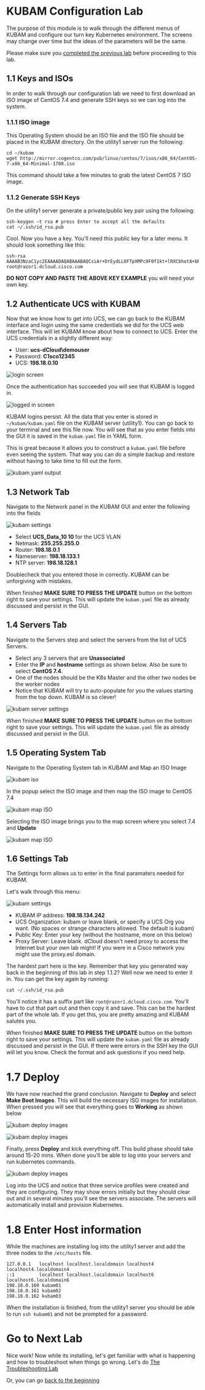 # KUBAM Configuration Lab

The purpose of this module is to walk through the different menus of KUBAM and configure our turn key Kubernetes environment.  The screens may change over time but the ideas of the parameters will be the same. 

Please make sure you [completed the previous lab](./install.md) before proceeding to this lab. 

## 1.1 Keys and ISOs

In order to walk through our configuration lab we need to first download an ISO image of CentOS 7.4 and generate SSH keys so we can log into the system. 

### 1.1.1 ISO image

This Operating System should be an ISO file and the ISO file should be placed in the KUBAM directory.  On the utility1 server run the following:

```
cd ~/kubam
wget http://mirror.cogentco.com/pub/linux/centos/7/isos/x86_64/CentOS-7-x86_64-Minimal-1708.iso 
```

This command should take a few minutes to grab the latest CentOS 7 ISO image.

### 1.1.2 Generate SSH Keys

On the utility1 server generate a private/public key pair using the following: 

```
ssh-keygen –t rsa # press Enter to accept all the defaults
cat ~/.ssh/id_rsa.pub 
```

Cool.  Now you have a key. You'll need this public key for a later menu. It should look something like this:

```
ssh-rsa AAAAB3NzaC1yc2EAAAADAQABAAABAQCsiAr+DrEydLL0FTpXMPc9F0f1kt+lRXCbhotA+bRBsXhwnanNL4un9WZsuKXpme/86D4xlvaxmby2Gv44kfxe5921EQTVkqLX3dVKEdvHSecczvVEuG+yJEZ0WxR8eP6ALpkp+Na8CF8M7Gvecdn/h7cdRjKj0511b1/S2rMARXKzBO5SEQCU0DDCVx9NnjpjCvcLvU38tRJtkR4L7t262BbMBp41yQxyZTasCXEG8wCYbdZT0wUmCfBOYmYMLfK7FzEWxsgApug7lnRqSIQgUcZjDiGuDm/lkqmffjF1aMUjzG63a0mgmNIMt0jQipRIXEXq1pKzxzxd4QL/zOJB root@razor1.dcloud.cisco.com
```

__DO NOT COPY AND PASTE THE ABOVE KEY EXAMPLE__ you will need your own key. 


## 1.2 Authenticate UCS with KUBAM

Now that we know how to get into UCS, we can go back to the KUBAM interface and login using the same credentials we did for the UCS web interface.  This will let KUBAM know about how to connect to UCS. Enter the UCS credentials in a slightly different way:

* User: __ucs-dCloud\demouser__
* Password: __C1sco12345__
* UCS: __198.18.0.10__
 
![login screen](../images/kubam02.png)

Once the authentication has succeeded you will see that KUBAM is logged in. 

![logged in screen](../images/kubam03.png)

KUBAM logins persist.  All the data that you enter is stored in ```~/kubam/kubam.yaml``` file on the KUBAM server (utility1).  You can go back to your terminal and see this file now.  You will see that as you enter fields into the GUI it is saved in the ```kubam.yaml``` file in YAML form.

This is great because it allows you to construct a ```kubam.yaml``` file before even seeing the system.  That way you can do a simple backup and restore without having to take time to fill out the form. 

![kubam.yaml output](../images/kubam04.png)

## 1.3 Network Tab

Navigate to the Network panel in the KUBAM GUI and enter the following into the fields

![kubam settings](../images/kubam05.png)

*	Select __UCS_Data_10 10__ for the UCS VLAN
*	Netmask: __255.255.255.0__
*	Router: __198.18.0.1__
*	Nameserver: __198.18.133.1__
*	NTP server: __198.18.128.1__

Doublecheck that you entered those in correctly.  KUBAM can be unforgiving with mistakes.  

When finished __MAKE SURE TO PRESS THE UPDATE__ button on the bottom right to save your settings. This will update the ```kubam.yaml``` file as already discussed and persist in the GUI. 

## 1.4 Servers Tab

Navigate to the Servers step and select the servers from the list of UCS Servers.  

* Select any 3 servers that are __Unassociated__
* Enter the __IP__ and __hostname__ settings as shown below.  Also be sure to select __CentOS 7.4__.
* One of the nodes should be the K8s Master and the other two nodes be the worker nodes
* Notice that KUBAM will try to auto-populate for you the values starting from the top down. KUBAM is so clever!

![kubam server settings](../images/kubam06.png) 


When finished __MAKE SURE TO PRESS THE UPDATE__ button on the bottom right to save your settings. This will update the ```kubam.yaml``` file as already discussed and persist in the GUI. 

## 1.5 Operating System Tab

Navigate to the Operating System tab in KUBAM and Map an ISO Image 

![kubam iso](../images/kubam07.png) 


In the popup select the ISO image and then map the ISO image to CentOS 7.4

![kubam map ISO](../images/kubam08.png)

Selecting the ISO image brings you to the map screen where you select 7.4 and __Update__ 

![kubam map ISO](../images/kubam09.png)

## 1.6 Settings Tab 

The Settings form allows us to enter in the final paramaters needed for KUBAM.  

Let's walk through this menu:

![kubam settings](../images/kubam10.png)

* KUBAM IP address:  __198.18.134.242__
* UCS Organization:  kubam or leave blank, or specify a UCS Org you want.  (No spaces or strange characters allowed.  The default is kubam)
* Public Key: Enter your key (without the hostname, more on this below)
* Proxy Server:  Leave blank.  dCloud doesn't need proxy to access the Internet but your own lab might!  If you were in a Cisco network you might use the proxy.esl domain.  

The hardest part here is the key.  Remember that key you generated way back in the beginning of this lab in step 1.1.2?  Well now we need to enter it in.  You can get the key again by running:

```
cat ~/.ssh/id_rsa.pub 
```

You'll notice it has a suffix part like ```root@razor1.dcloud.cisco.com```.  You'll have to cut that part out and then copy it and save.  This can be the hardest part of the whole lab.  If you get this, you are pretty amazing and KUBAM salutes you. 
  
When finished __MAKE SURE TO PRESS THE UPDATE__ button on the bottom right to save your settings. This will update the ```kubam.yaml``` file as already discussed and persist in the GUI.  If there were errors in the SSH key the GUI will let you know.  Check the format and ask questions if you need help. 

# 1.7 Deploy 

We have now reached the grand conclusion.  Navigate to __Deploy__ and select __Make Boot Images__.  This will build the necessary ISO images for installation.  When pressed you will see that everything goes to __Working__ as shown below

![kubam deploy images](../images/kubam11.png)

![kubam deploy images](../images/kubam12.png)

Finally, press __Deploy__ and kick everything off.  This build phase should take around 15-20 mins.  When done you’ll be able to log into your servers and run kubernetes commands. 

![kubam deploy images](../images/kubam13.png)

Log into the UCS and notice that three service profiles were created and they are configuring.  They may show errors initially but they should clear out and in several minutes you’ll see the servers associate.  The servers will automatically install and provision Kubernetes. 

# 1.8 Enter Host information

While the machines are installing log into the utility1 server and add the three nodes to the ```/etc/hosts``` file.

```
127.0.0.1   localhost localhost.localdomain localhost4 localhost4.localdomain4
::1         localhost localhost.localdomain localhost6 localhost6.localdomain6
198.18.0.160 kubam01
198.18.0.161 kubam02
198.18.0.162 kubam03
```

When the installation is finished, from the utility1 server you should be able to run ```ssh kubam01``` and not be prompted for a password.


# Go to Next Lab

Nice work!  Now while its installing, let's get familiar with what is happening and how to troubleshoot when things go wrong.  Let's do [The Troubleshooting Lab](./trouble.md) 

Or, you can go [back to the beginning](../README.md)





